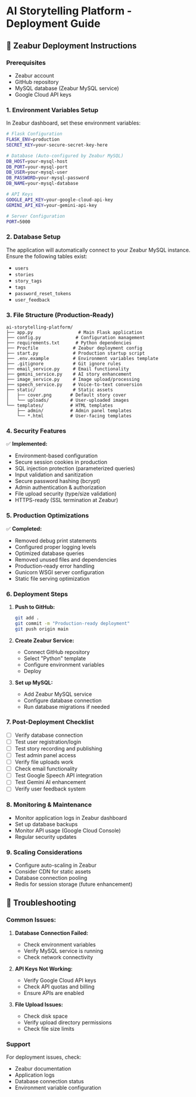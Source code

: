 # AI Storytelling Platform - Deployment Guide

## 🚀 Zeabur Deployment Instructions

### Prerequisites
- Zeabur account
- GitHub repository
- MySQL database (Zeabur MySQL service)
- Google Cloud API keys

### 1. Environment Variables Setup

In Zeabur dashboard, set these environment variables:

```bash
# Flask Configuration
FLASK_ENV=production
SECRET_KEY=your-secure-secret-key-here

# Database (Auto-configured by Zeabur MySQL)
DB_HOST=your-mysql-host
DB_PORT=your-mysql-port
DB_USER=your-mysql-user
DB_PASSWORD=your-mysql-password
DB_NAME=your-mysql-database

# API Keys
GOOGLE_API_KEY=your-google-cloud-api-key
GEMINI_API_KEY=your-gemini-api-key

# Server Configuration
PORT=5000
```

### 2. Database Setup

The application will automatically connect to your Zeabur MySQL instance. Ensure the following tables exist:
- `users`
- `stories`
- `story_tags`
- `tags`
- `password_reset_tokens`
- `user_feedback`

### 3. File Structure (Production-Ready)

```
ai-storytelling-platform/
├── app.py                 # Main Flask application
├── config.py             # Configuration management
├── requirements.txt      # Python dependencies
├── Procfile             # Zeabur deployment config
├── start.py             # Production startup script
├── .env.example         # Environment variables template
├── .gitignore           # Git ignore rules
├── email_service.py     # Email functionality
├── gemini_service.py    # AI story enhancement
├── image_service.py     # Image upload/processing
├── speech_service.py    # Voice-to-text conversion
├── static/              # Static assets
│   ├── cover.png       # Default story cover
│   └── uploads/        # User-uploaded images
└── templates/          # HTML templates
    ├── admin/          # Admin panel templates
    └── *.html          # User-facing templates
```

### 4. Security Features

✅ **Implemented:**
- Environment-based configuration
- Secure session cookies in production
- SQL injection protection (parameterized queries)
- Input validation and sanitization
- Secure password hashing (bcrypt)
- Admin authentication & authorization
- File upload security (type/size validation)
- HTTPS-ready (SSL termination at Zeabur)

### 5. Production Optimizations

✅ **Completed:**
- Removed debug print statements
- Configured proper logging levels
- Optimized database queries
- Removed unused files and dependencies
- Production-ready error handling
- Gunicorn WSGI server configuration
- Static file serving optimization

### 6. Deployment Steps

1. **Push to GitHub:**
   ```bash
   git add .
   git commit -m "Production-ready deployment"
   git push origin main
   ```

2. **Create Zeabur Service:**
   - Connect GitHub repository
   - Select "Python" template
   - Configure environment variables
   - Deploy

3. **Set up MySQL:**
   - Add Zeabur MySQL service
   - Configure database connection
   - Run database migrations if needed

### 7. Post-Deployment Checklist

- [ ] Verify database connection
- [ ] Test user registration/login
- [ ] Test story recording and publishing
- [ ] Test admin panel access
- [ ] Verify file uploads work
- [ ] Check email functionality
- [ ] Test Google Speech API integration
- [ ] Test Gemini AI enhancement
- [ ] Verify user feedback system

### 8. Monitoring & Maintenance

- Monitor application logs in Zeabur dashboard
- Set up database backups
- Monitor API usage (Google Cloud Console)
- Regular security updates

### 9. Scaling Considerations

- Configure auto-scaling in Zeabur
- Consider CDN for static assets
- Database connection pooling
- Redis for session storage (future enhancement)

## 🔧 Troubleshooting

### Common Issues:

1. **Database Connection Failed:**
   - Check environment variables
   - Verify MySQL service is running
   - Check network connectivity

2. **API Keys Not Working:**
   - Verify Google Cloud API keys
   - Check API quotas and billing
   - Ensure APIs are enabled

3. **File Upload Issues:**
   - Check disk space
   - Verify upload directory permissions
   - Check file size limits

### Support

For deployment issues, check:
- Zeabur documentation
- Application logs
- Database connection status
- Environment variable configuration